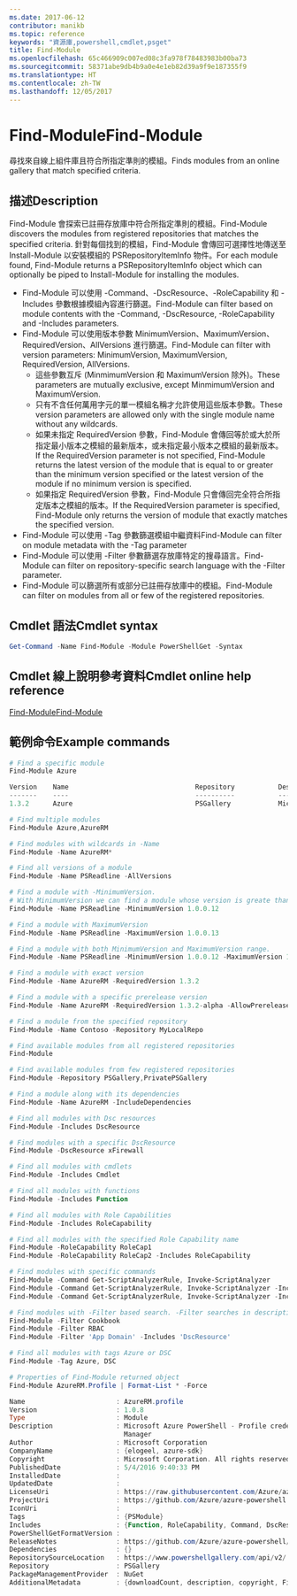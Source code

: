 ```yaml
---
ms.date: 2017-06-12
contributor: manikb
ms.topic: reference
keywords: "資源庫,powershell,cmdlet,psget"
title: Find-Module
ms.openlocfilehash: 65c466909c007ed08c3fa978f78483983b00ba73
ms.sourcegitcommit: 58371abe9db4b9a0e4e1eb82d39a9f9e187355f9
ms.translationtype: HT
ms.contentlocale: zh-TW
ms.lasthandoff: 12/05/2017
---
```

# <a name="find-module"></a><span data-ttu-id="11abe-103">Find-Module</span><span class="sxs-lookup"><span data-stu-id="11abe-103">Find-Module</span></span>
<span data-ttu-id="11abe-104">尋找來自線上組件庫且符合所指定準則的模組。</span><span class="sxs-lookup"><span data-stu-id="11abe-104">Finds modules from an online gallery that match specified criteria.</span></span>

## <a name="description"></a><span data-ttu-id="11abe-105">描述</span><span class="sxs-lookup"><span data-stu-id="11abe-105">Description</span></span>
<span data-ttu-id="11abe-106">Find-Module 會探索已註冊存放庫中符合所指定準則的模組。</span><span class="sxs-lookup"><span data-stu-id="11abe-106">Find-Module discovers the modules from registered repositories that matches the specified criteria.</span></span>
<span data-ttu-id="11abe-107">針對每個找到的模組，Find-Module 會傳回可選擇性地傳送至 Install-Module 以安裝模組的 PSRepositoryItemInfo 物件。</span><span class="sxs-lookup"><span data-stu-id="11abe-107">For each module found, Find-Module returns a PSRepositoryItemInfo object which can optionally be piped to Install-Module for installing the modules.</span></span>

- <span data-ttu-id="11abe-108">Find-Module 可以使用 -Command、-DscResource、-RoleCapability 和 -Includes 參數根據模組內容進行篩選。</span><span class="sxs-lookup"><span data-stu-id="11abe-108">Find-Module can filter based on module contents with the -Command, -DscResource, -RoleCapability and -Includes parameters.</span></span>
- <span data-ttu-id="11abe-109">Find-Module 可以使用版本參數 MinimumVersion、MaximumVersion、RequiredVersion、AllVersions 進行篩選。</span><span class="sxs-lookup"><span data-stu-id="11abe-109">Find-Module can filter with version parameters: MinimumVersion, MaximumVersion, RequiredVersion, AllVersions.</span></span>
  - <span data-ttu-id="11abe-110">這些參數互斥 (MinmimumVersion 和 MaximumVersion 除外)。</span><span class="sxs-lookup"><span data-stu-id="11abe-110">These parameters are mutually exclusive, except MinmimumVersion and MaximumVersion.</span></span>
  - <span data-ttu-id="11abe-111">只有不含任何萬用字元的單一模組名稱才允許使用這些版本參數。</span><span class="sxs-lookup"><span data-stu-id="11abe-111">These version parameters are allowed only with the single module name without any wildcards.</span></span>
  - <span data-ttu-id="11abe-112">如果未指定 RequiredVersion 參數，Find-Module 會傳回等於或大於所指定最小版本之模組的最新版本，或未指定最小版本之模組的最新版本。</span><span class="sxs-lookup"><span data-stu-id="11abe-112">If the RequiredVersion parameter is not specified, Find-Module returns the latest version of the module that is equal to or greater than the minimum version specified or the latest version of the module if no minimum version is specified.</span></span> 
  - <span data-ttu-id="11abe-113">如果指定 RequiredVersion 參數，Find-Module 只會傳回完全符合所指定版本之模組的版本。</span><span class="sxs-lookup"><span data-stu-id="11abe-113">If the RequiredVersion parameter is specified, Find-Module only returns the version of module that exactly matches the specified version.</span></span>
- <span data-ttu-id="11abe-114">Find-Module 可以使用 -Tag 參數篩選模組中繼資料</span><span class="sxs-lookup"><span data-stu-id="11abe-114">Find-Module can filter on module metadata with the -Tag parameter</span></span>
- <span data-ttu-id="11abe-115">Find-Module 可以使用 -Filter 參數篩選存放庫特定的搜尋語言。</span><span class="sxs-lookup"><span data-stu-id="11abe-115">Find-Module can filter on repository-specific search language with the -Filter parameter.</span></span>
- <span data-ttu-id="11abe-116">Find-Module 可以篩選所有或部分已註冊存放庫中的模組。</span><span class="sxs-lookup"><span data-stu-id="11abe-116">Find-Module can filter on modules from all or few of the registered repositories.</span></span>

## <a name="cmdlet-syntax"></a><span data-ttu-id="11abe-117">Cmdlet 語法</span><span class="sxs-lookup"><span data-stu-id="11abe-117">Cmdlet syntax</span></span>
```powershell
Get-Command -Name Find-Module -Module PowerShellGet -Syntax
```

## <a name="cmdlet-online-help-reference"></a><span data-ttu-id="11abe-118">Cmdlet 線上說明參考資料</span><span class="sxs-lookup"><span data-stu-id="11abe-118">Cmdlet online help reference</span></span>

[<span data-ttu-id="11abe-119">Find-Module</span><span class="sxs-lookup"><span data-stu-id="11abe-119">Find-Module</span></span>](http://go.microsoft.com/fwlink/?LinkID=398574)

## <a name="example-commands"></a><span data-ttu-id="11abe-120">範例命令</span><span class="sxs-lookup"><span data-stu-id="11abe-120">Example commands</span></span>
```powershell
# Find a specific module
Find-Module Azure

Version    Name                                Repository           Description
-------    ----                                ----------           -----------
1.3.2      Azure                               PSGallery            Microsoft Azure PowerShell - Service Management

# Find multiple modules
Find-Module Azure,AzureRM

# Find modules with wildcards in -Name
Find-Module -Name AzureRM*

# Find all versions of a module
Find-Module -Name PSReadline -AllVersions

# Find a module with -MinimumVersion. 
# With MinimumVersion we can find a module whose version is greate than or equal to the specified MinimumVersion value.
Find-Module -Name PSReadline -MinimumVersion 1.0.0.12

# Find a module with MaximumVersion
Find-Module -Name PSReadline -MaximumVersion 1.0.0.13

# Find a module with both MinimumVersion and MaximumVersion range.
Find-Module -Name PSReadline -MinimumVersion 1.0.0.12 -MaximumVersion 1.0.0.13

# Find a module with exact version
Find-Module -Name AzureRM -RequiredVersion 1.3.2

# Find a module with a specific prerelease version
Find-Module -Name AzureRM -RequiredVersion 1.3.2-alpha -AllowPrerelease

# Find a module from the specified repository
Find-Module -Name Contoso -Repository MyLocalRepo

# Find available modules from all registered repositories
Find-Module

# Find available modules from few registered repositories
Find-Module -Repository PSGallery,PrivatePSGallery

# Find a module along with its dependencies
Find-Module -Name AzureRM -IncludeDependencies

# Find all modules with Dsc resources
Find-Module -Includes DscResource

# Find modules with a specific DscResource
Find-Module -DscResource xFirewall

# Find all modules with cmdlets
Find-Module -Includes Cmdlet

# Find all modules with functions
Find-Module -Includes Function

# Find all modules with Role Capabilities
Find-Module -Includes RoleCapability

# Find all modules with the specified Role Capability name
Find-Module -RoleCapability RoleCap1
Find-Module -RoleCapability RoleCap2 -Includes RoleCapability

# Find modules with specific commands
Find-Module -Command Get-ScriptAnalyzerRule, Invoke-ScriptAnalyzer
Find-Module -Command Get-ScriptAnalyzerRule, Invoke-ScriptAnalyzer -Includes Cmdlet
Find-Module -Command Get-ScriptAnalyzerRule, Invoke-ScriptAnalyzer -Includes Function

# Find modules with -Filter based search. -Filter searches in description and names
Find-Module -Filter Cookbook
Find-Module -Filter RBAC
Find-Module -Filter 'App Domain' -Includes 'DscResource'

# Find all modules with tags Azure or DSC
Find-Module -Tag Azure, DSC

# Properties of Find-Module returned object
Find-Module AzureRM.Profile | Format-List * -Force

Name                       : AzureRM.profile
Version                    : 1.0.8
Type                       : Module
Description                : Microsoft Azure PowerShell - Profile credential management cmdlets for Azure Resource
                             Manager
Author                     : Microsoft Corporation
CompanyName                : {elogeel, azure-sdk}
Copyright                  : Microsoft Corporation. All rights reserved.
PublishedDate              : 5/4/2016 9:40:33 PM
InstalledDate              :
UpdatedDate                :
LicenseUri                 : https://raw.githubusercontent.com/Azure/azure-powershell/dev/LICENSE.txt
ProjectUri                 : https://github.com/Azure/azure-powershell
IconUri                    :
Tags                       : {PSModule}
Includes                   : {Function, RoleCapability, Command, DscResource...}
PowerShellGetFormatVersion :
ReleaseNotes               : https://github.com/Azure/azure-powershell/blob/dev/ChangeLog.md
Dependencies               : {}
RepositorySourceLocation   : https://www.powershellgallery.com/api/v2/
Repository                 : PSGallery
PackageManagementProvider  : NuGet
AdditionalMetadata         : {downloadCount, description, copyright, FileList...}

```

